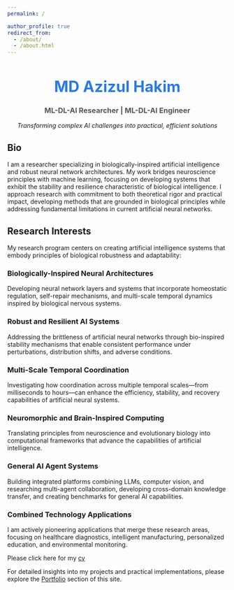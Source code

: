 ```yaml
---
permalink: /

author_profile: true
redirect_from: 
  - /about/
  - /about.html
---
```


<div style="text-align: center; margin-bottom: 30px;">
  <h1 style="color: #2a7ae2; font-size: 2.5em;">MD Azizul Hakim</h1>
  <h3 style="color: #555;">ML-DL-AI Researcher | ML-DL-AI Engineer</h3>
  <p><em>Transforming complex AI challenges into practical, efficient solutions</em></p>
</div>

## Bio

I am a researcher specializing in biologically-inspired artificial intelligence and robust neural network architectures. My work bridges neuroscience principles with machine learning, focusing on developing systems that exhibit the stability and resilience characteristic of biological intelligence.
I approach research with commitment to both theoretical rigor and practical impact, developing methods that are grounded in biological principles while addressing fundamental limitations in current artificial neural networks.

## Research Interests
My research program centers on creating artificial intelligence systems that embody principles of biological robustness and adaptability:

### Biologically-Inspired Neural Architectures
Developing neural network layers and systems that incorporate homeostatic regulation, self-repair mechanisms, and multi-scale temporal dynamics inspired by biological nervous systems.

### Robust and Resilient AI Systems
Addressing the brittleness of artificial neural networks through bio-inspired stability mechanisms that enable consistent performance under perturbations, distribution shifts, and adverse conditions.

### Multi-Scale Temporal Coordination
Investigating how coordination across multiple temporal scales—from milliseconds to hours—can enhance the efficiency, stability, and recovery capabilities of artificial neural systems.

### Neuromorphic and Brain-Inspired Computing
Translating principles from neuroscience and evolutionary biology into computational frameworks that advance the capabilities of artificial intelligence.

### General AI Agent Systems
Building integrated platforms combining LLMs, computer vision, and researching multi-agent collaboration, developing cross-domain knowledge transfer, and creating benchmarks for general AI capabilities.

### Combined Technology Applications
I am actively pioneering applications that merge these research areas, focusing on healthcare diagnostics, intelligent manufacturing, personalized education, and environmental monitoring.


Please click here for my [cv]()

For detailed insights into my projects and practical implementations, please explore the [Portfolio](/portfolio/) section of this site.






